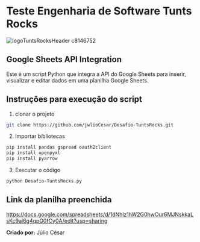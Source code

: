 # Teste Engenharia de Software Tunts Rocks
![logoTuntsRocksHeader c8146752](https://github.com/gabrielandre-math/TesteEngenhariaSoftwareTuntsRocks/assets/60861872/bdd7128b-0e62-4a71-a783-13c4c8f6e11e)

## Google Sheets API Integration

Este é um script Python que integra a API do Google Sheets para inserir, visualizar e editar dados em uma planilha Google Sheets.

## Instruções para execução do script
1. clonar o projeto
```bash
git clone https://github.com/jwlioCesar/Desafio-TuntsRocks.git
```
2. importar bibliotecas
```bash
pip install pandas gspread oauth2client
pip install openpyxl
pip install pyarrow

```
3. Executar o código
```bash
python Desafio-TuntsRocks.py
```


## Link da planilha preenchida
https://docs.google.com/spreadsheets/d/1dNhlz1hW2G0hwOur6MJNskkaLsKc9ai6g4qpG0fCy0A/edit?usp=sharing

**Criado por:** Júlio César
